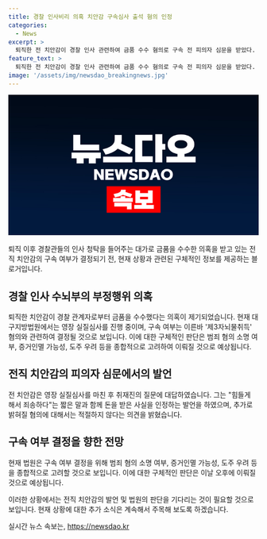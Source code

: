 ```yaml
---
title: 경찰 인사비리 의혹 치안감 구속심사 출석 혐의 인정
categories:
  - News
excerpt: >
  퇴직한 전 치안감이 경찰 인사 관련하여 금품 수수 혐의로 구속 전 피의자 심문을 받았다. 이후 인정하며 힘들게 해서 죄송하다고 말했고, 추가 혐의에는 적절치 않다는데 짧게 대답했다. 이에 대해 법원은 구속 여부를 결정할 예정이다.
feature_text: >
  퇴직한 전 치안감이 경찰 인사 관련하여 금품 수수 혐의로 구속 전 피의자 심문을 받았다. 이후 인정하며 힘들게 해서 죄송하다고 말했고, 추가 혐의에는 적절치 않다는데 짧게 대답했다. 이에 대해 법원은 구속 여부를 결정할 예정이다.
image: '/assets/img/newsdao_breakingnews.jpg'
---
```


<p><img src="/assets/img/newsdao_breakingnews.jpg" alt="pcversion 속보" /></p>

<p>퇴직 이후 경찰관들의 인사 청탁을 들어주는 대가로 금품을 수수한 의혹을 받고 있는 전직 치안감의 구속 여부가 결정되기 전, 현재 상황과 관련된 구체적인 정보를 제공하는 블로거입니다.</p>

<h2 data-ke-size="size26">경찰 인사 수뇌부의 부정행위 의혹</h2>

<p data-ke-size="size16">퇴직한 치안감이 경찰 관계자로부터 금품을 수수했다는 의혹이 제기되었습니다. 현재 대구지방법원에서는 영장 실질심사를 진행 중이며, 구속 여부는 이른바 '제3자뇌물취득' 혐의와 관련하여 결정될 것으로 보입니다. 이에 대한 구체적인 판단은 범죄 혐의 소명 여부, 증거인멸 가능성, 도주 우려 등을 종합적으로 고려하여 이뤄질 것으로 예상됩니다.</p>

<h2 data-ke-size="size26">전직 치안감의 피의자 심문에서의 발언</h2>

<p data-ke-size="size16">전 치안감은 영장 실질심사를 마친 후 취재진의 질문에 대답하였습니다. 그는 "힘들게 해서 죄송하다"는 짧은 말과 함께 돈을 받은 사실을 인정하는 발언을 하였으며, 추가로 밝혀질 혐의에 대해서는 적절하지 않다는 의견을 밝혔습니다.</p>

<h2 data-ke-size="size26">구속 여부 결정을 향한 전망</h2>

<p data-ke-size="size16">현재 법원은 구속 여부 결정을 위해 범죄 혐의 소명 여부, 증거인멸 가능성, 도주 우려 등을 종합적으로 고려할 것으로 보입니다. 이에 대한 구체적인 판단은 이날 오후에 이뤄질 것으로 예상됩니다.</p>

<p>이러한 상황에서는 전직 치안감의 발언 및 법원의 판단을 기다리는 것이 필요할 것으로 보입니다. 현재 상황에 대한 추가 소식은 계속해서 주목해 보도록 하겠습니다.</p>
실시간 뉴스 속보는, <a href="https://newsdao.kr" rel="dofollow">https://newsdao.kr</a>


